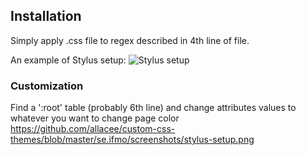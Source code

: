 ## Installation
Simply apply .css file to regex described in 4th line of file.

An example of Stylus setup:
![Stylus setup](https://github.com/allacee/custom-css-themes/se.ifmo/screenshots/stylus-setup.png)

### Customization
Find a ':root' table (probably 6th line) and change attributes values to whatever you want to change page color
https://github.com/allacee/custom-css-themes/blob/master/se.ifmo/screenshots/stylus-setup.png
